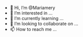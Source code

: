 - 👋 Hi, I’m @Mariamery
- 👀 I’m interested in ...
- 🌱 I’m currently learning ...
- 💞️ I’m looking to collaborate on ...
- 📫 How to reach me ...

<!---
Mariamery/Mariamery is a ✨ special ✨ repository because its `README.md` (this file) appears on your GitHub profile.
You can click the Preview link to take a look at your changes.
--->
